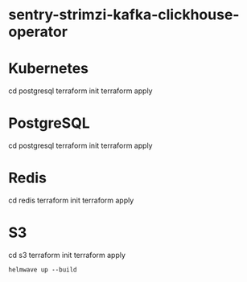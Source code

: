 # sentry-strimzi-kafka-clickhouse-operator

# Kubernetes
cd postgresql
terraform init
terraform apply

# PostgreSQL
cd postgresql
terraform init
terraform apply

# Redis
cd redis
terraform init
terraform apply

# S3
cd s3
terraform init
terraform apply

```shell
helmwave up --build
```